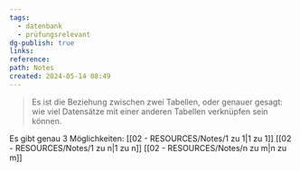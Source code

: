 ```yaml
---
tags:
  - datenbank
  - prüfungsrelevant
dg-publish: true
links: 
reference: 
path: Notes
created: 2024-05-14 08:49
---
```

> Es ist die Beziehung zwischen zwei Tabellen, oder genauer gesagt: wie viel Datensätze mit einer anderen Tabellen verknüpfen sein können.

Es gibt genau 3 Möglichkeiten:
[[02 - RESOURCES/Notes/1 zu 1\|1 zu 1]]
[[02 - RESOURCES/Notes/1 zu n\|1 zu n]]
[[02 - RESOURCES/Notes/n zu m\|n zu m]]